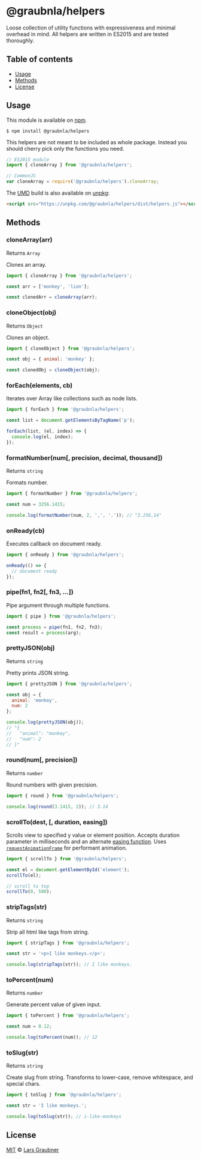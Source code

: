 # @graubnla/helpers

Loose collection of utility functions with expressiveness and minimal overhead in mind. All helpers are written in ES2015 and are tested thoroughly.

## Table of contents

- [Usage](#usage)
- [Methods](#methods)
- [License](#license)

## Usage

This module is available on [npm](https://www.npmjs.com/).

```
$ npm install @graubnla/helpers
```

This helpers are not meant to be included as whole package. Instead you should cherry pick only the functions you need.

```JavaScript
// ES2015 module
import { cloneArray } from '@graubnla/helpers';

// CommonJS
var cloneArray = require('@graubnla/helpers').cloneArray;
```

The [UMD](https://github.com/umdjs/umd) build is also available on [unpkg](https://unpkg.com/#/):

```HTML
<script src="https://unpkg.com/@graubnla/helpers/dist/helpers.js"></script>
```

## Methods

### cloneArray(arr)

Returns `Array`

Clones an array.

```Javascript
import { cloneArray } from '@graubnla/helpers';

const arr = ['monkey', 'lion'];

const clonedArr = cloneArray(arr);
```

### cloneObject(obj)

Returns `Object`

Clones an object.

```Javascript
import { cloneObject } from '@graubnla/helpers';

const obj = { animal: 'monkey' };

const clonedObj = cloneObject(obj);
```

### forEach(elements, cb)

Iterates over Array like collections such as node lists.

```JavaScript
import { forEach } from '@graubnla/helpers';

const list = document.getElementsByTagName('p');

forEach(list, (el, index) => {
  console.log(el, index);
});
```

### formatNumber(num[, precision, decimal, thousand])

Returns `string`

Formats number.

```JavaScript
import { formatNumber } from '@graubnla/helpers';

const num = 3256.1415;

console.log(formatNumber(num, 2, ',', '.')); // "3.256,14"
```

### onReady(cb)

Executes callback on document ready.

```JavaScript
import { onReady } from '@graubnla/helpers';

onReady(() => {
  // document ready
});
```

### pipe(fn1, fn2[, fn3, ...])

Pipe argument through multiple functions.

```JavaScript
import { pipe } from '@graubnla/helpers';

const process = pipe(fn1, fn2, fn3);
const result = process(arg);
```

### prettyJSON(obj)

Returns `string`

Pretty prints JSON string.

```JavaScript
import { prettyJSON } from '@graubnla/helpers';

const obj = {
  animal: 'monkey',
  num: 2
};

console.log(prettyJSON(obj));
// "{
//   "animal": "monkey",
//   "num": 2
// }"
```

### round(num[, precision])

Returns `number`

Round numbers with given precision.

```JavaScript
import { round } from '@graubnla/helpers';

console.log(round(3.1415, 2)); // 3.14
```

### scrollTo(dest, [, duration, easing])

Scrolls view to specified y value or element position. Accepts duration parameter in milliseconds and an alternate [easing function](https://gist.github.com/gre/1650294). Uses [`requestAnimationFrame`](https://developer.mozilla.org/de/docs/Web/API/window/requestAnimationFrame) for performant animation.

```JavaScript
import { scrollTo } from '@graubnla/helpers';

const el = document.getElementById('element');
scrollTo(el);

// scroll to top
scrollTo(0, 500);
```

### stripTags(str)

Returns `string`

Strip all html like tags from string.

```JavaScript
import { stripTags } from '@graubnla/helpers';

const str = '<p>I like monkeys.</p>';

console.log(stripTags(str)); // I like monkeys.
```

### toPercent(num)

Returns `number`

Generate percent value of given input.

```JavaScript
import { toPercent } from '@graubnla/helpers';

const num = 0.12;

console.log(toPercent(num)); // 12
```

### toSlug(str)

Returns `string`

Create slug from string. Transforms to lower-case, remove whitespace, and special chars.

```JavaScript
import { toSlug } from '@graubnla/helpers';

const str = 'I like monkeys.';

console.log(toSlug(str)); // i-like-monkeys
```


## License

[MIT](https://github.com/lgraubner/helpers/blob/master/LICENSE) © [Lars Graubner](https://larsgraubner.com)
